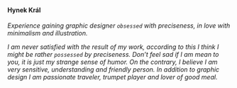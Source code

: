 #### Hynek Král ####

*Experience gaining graphic designer*
*`obsessed`*
*with preciseness, in love with minimalism and illustration.*

*I am never satisfied with the result of my work, according to this I think I might be rather*
*`possessed`*
*by preciseness. Don’t feel sad if I am mean to you, it is just my strange sense of humor. On the contrary, I believe I am very sensitive, understanding and friendly person. In addition to graphic design I am passionate traveler, trumpet player and lover of good meal.*
